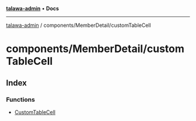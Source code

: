 [**talawa-admin**](../../../README.md) • **Docs**

***

[talawa-admin](../../../modules.md) / components/MemberDetail/customTableCell

# components/MemberDetail/customTableCell

## Index

### Functions

- [CustomTableCell](functions/CustomTableCell.md)
